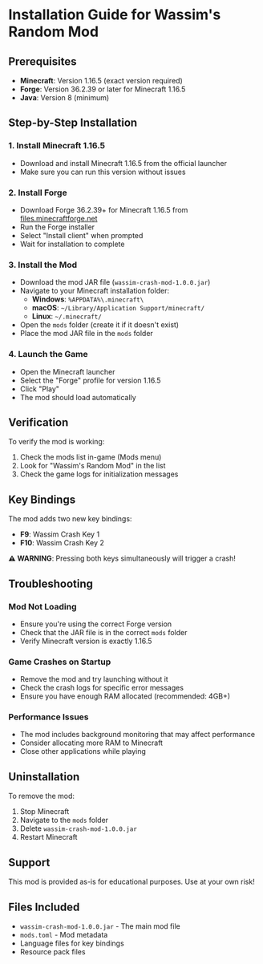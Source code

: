 # Installation Guide for Wassim's Random Mod

## Prerequisites

- **Minecraft**: Version 1.16.5 (exact version required)
- **Forge**: Version 36.2.39 or later for Minecraft 1.16.5
- **Java**: Version 8 (minimum)

## Step-by-Step Installation

### 1. Install Minecraft 1.16.5
- Download and install Minecraft 1.16.5 from the official launcher
- Make sure you can run this version without issues

### 2. Install Forge
- Download Forge 36.2.39+ for Minecraft 1.16.5 from [files.minecraftforge.net](https://files.minecraftforge.net/)
- Run the Forge installer
- Select "Install client" when prompted
- Wait for installation to complete

### 3. Install the Mod
- Download the mod JAR file (`wassim-crash-mod-1.0.0.jar`)
- Navigate to your Minecraft installation folder:
  - **Windows**: `%APPDATA%\.minecraft\`
  - **macOS**: `~/Library/Application Support/minecraft/`
  - **Linux**: `~/.minecraft/`
- Open the `mods` folder (create it if it doesn't exist)
- Place the mod JAR file in the `mods` folder

### 4. Launch the Game
- Open the Minecraft launcher
- Select the "Forge" profile for version 1.16.5
- Click "Play"
- The mod should load automatically

## Verification

To verify the mod is working:
1. Check the mods list in-game (Mods menu)
2. Look for "Wassim's Random Mod" in the list
3. Check the game logs for initialization messages

## Key Bindings

The mod adds two new key bindings:
- **F9**: Wassim Crash Key 1
- **F10**: Wassim Crash Key 2

**⚠️ WARNING**: Pressing both keys simultaneously will trigger a crash!

## Troubleshooting

### Mod Not Loading
- Ensure you're using the correct Forge version
- Check that the JAR file is in the correct `mods` folder
- Verify Minecraft version is exactly 1.16.5

### Game Crashes on Startup
- Remove the mod and try launching without it
- Check the crash logs for specific error messages
- Ensure you have enough RAM allocated (recommended: 4GB+)

### Performance Issues
- The mod includes background monitoring that may affect performance
- Consider allocating more RAM to Minecraft
- Close other applications while playing

## Uninstallation

To remove the mod:
1. Stop Minecraft
2. Navigate to the `mods` folder
3. Delete `wassim-crash-mod-1.0.0.jar`
4. Restart Minecraft

## Support

This mod is provided as-is for educational purposes. Use at your own risk!

## Files Included

- `wassim-crash-mod-1.0.0.jar` - The main mod file
- `mods.toml` - Mod metadata
- Language files for key bindings
- Resource pack files